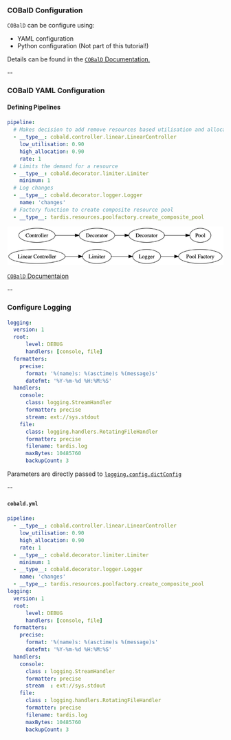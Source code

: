 ### COBalD Configuration

`COBalD` can be configure using:
* YAML configuration
* Python configuration (Not part of this tutorial!)

Details can be found in the [`COBalD` Documentation.](https://cobald.readthedocs.io/en/latest/source/daemon/config.html)

--

<!-- .element: style="font-size:70%;" -->
### COBalD YAML Configuration
#### Defining Pipelines

```yaml
pipeline:
  # Makes decision to add remove resources based utilisation and allocation
  - __type__: cobald.controller.linear.LinearController
    low_utilisation: 0.90
    high_allocation: 0.90
    rate: 1 
  # Limits the demand for a resource
  - __type__: cobald.decorator.limiter.Limiter
    minimum: 1
  # Log changes
  - __type__: cobald.decorator.logger.Logger 
    name: 'changes'
  # Factory function to create composite resource pool 
  - __type__: tardis.resources.poolfactory.create_composite_pool
```
![pipeline](img/pipeline.png)

[`COBalD` Documentaion](https://cobald.readthedocs.io/en/latest/index.html)

--

<!-- .element: style="font-size:70%;" -->
### Configure Logging

```yaml
logging:
  version: 1
  root:
      level: DEBUG
      handlers: [console, file]
  formatters:
    precise:
      format: '%(name)s: %(asctime)s %(message)s'
      datefmt: '%Y-%m-%d %H:%M:%S'
  handlers:
    console:
      class: logging.StreamHandler
      formatter: precise
      stream: ext://sys.stdout
    file:
      class: logging.handlers.RotatingFileHandler
      formatter: precise
      filename: tardis.log
      maxBytes: 10485760
      backupCount: 3
```

Parameters are directly passed to [`logging.config.dictConfig`](https://docs.python.org/3.7/library/logging.config.html#logging.config.dictConfig)

--

<!-- .element: style="font-size:50%;" -->
#### `cobald.yml`

```yaml
pipeline:
  - __type__: cobald.controller.linear.LinearController
    low_utilisation: 0.90
    high_allocation: 0.90
    rate: 1
  - __type__: cobald.decorator.limiter.Limiter
    minimum: 1
  - __type__: cobald.decorator.logger.Logger
    name: 'changes'
  - __type__: tardis.resources.poolfactory.create_composite_pool
logging:
  version: 1
  root:
      level: DEBUG
      handlers: [console, file]
  formatters:
    precise:
      format: '%(name)s: %(asctime)s %(message)s'
      datefmt: '%Y-%m-%d %H:%M:%S'
  handlers:
    console:
      class : logging.StreamHandler
      formatter: precise
      stream  : ext://sys.stdout
    file:
      class : logging.handlers.RotatingFileHandler
      formatter: precise
      filename: tardis.log
      maxBytes: 10485760
      backupCount: 3
```
